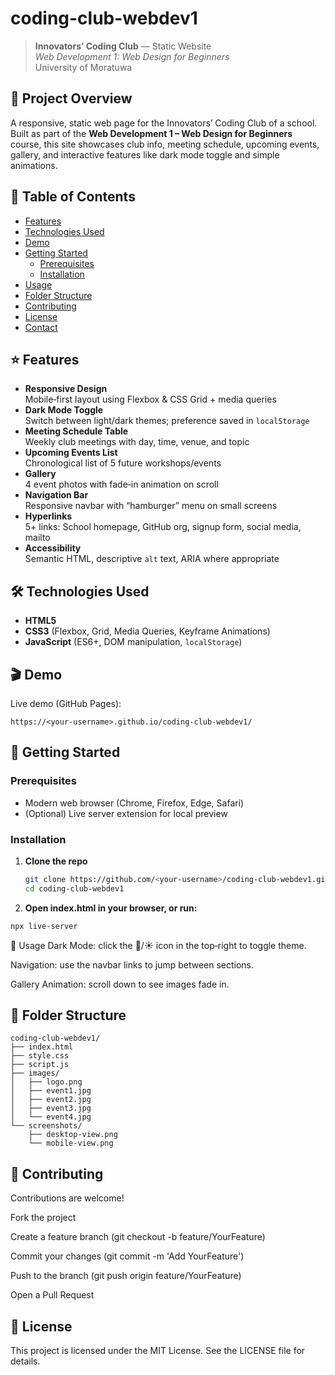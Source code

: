 # coding-club-webdev1

> **Innovators’ Coding Club** — Static Website  
> _Web Development 1: Web Design for Beginners_  
> University of Moratuwa

## 🚀 Project Overview
A responsive, static web page for the Innovators’ Coding Club of a school.  
Built as part of the **Web Development 1 – Web Design for Beginners** course, this site showcases club info, meeting schedule, upcoming events, gallery, and interactive features like dark mode toggle and simple animations.

## 📝 Table of Contents
- [Features](#-features)  
- [Technologies Used](#-technologies-used)  
- [Demo](#-demo)  
- [Getting Started](#-getting-started)  
  - [Prerequisites](#prerequisites)  
  - [Installation](#installation)  
- [Usage](#-usage)  
- [Folder Structure](#-folder-structure)  
- [Contributing](#-contributing)  
- [License](#-license)  
- [Contact](#-contact)

## ⭐ Features
- **Responsive Design**  
  Mobile‑first layout using Flexbox & CSS Grid + media queries
- **Dark Mode Toggle**  
  Switch between light/dark themes; preference saved in `localStorage`
- **Meeting Schedule Table**  
  Weekly club meetings with day, time, venue, and topic
- **Upcoming Events List**  
  Chronological list of 5 future workshops/events
- **Gallery**  
  4 event photos with fade‑in animation on scroll
- **Navigation Bar**  
  Responsive navbar with “hamburger” menu on small screens
- **Hyperlinks**  
  5+ links: School homepage, GitHub org, signup form, social media, mailto
- **Accessibility**  
  Semantic HTML, descriptive `alt` text, ARIA where appropriate

## 🛠 Technologies Used
- **HTML5**  
- **CSS3** (Flexbox, Grid, Media Queries, Keyframe Animations)  
- **JavaScript** (ES6+, DOM manipulation, `localStorage`)  

## 🎬 Demo
Live demo (GitHub Pages):  
```
https://<your-username>.github.io/coding-club-webdev1/
```

## 🏁 Getting Started

### Prerequisites
- Modern web browser (Chrome, Firefox, Edge, Safari)
- (Optional) Live server extension for local preview

### Installation
1. **Clone the repo**  
   ```bash
   git clone https://github.com/<your-username>/coding-club-webdev1.git
   cd coding-club-webdev1
   ```

2. **Open index.html in your browser, or run:**
  ```bash
  npx live-server
  ```

🔧 Usage
Dark Mode: click the 🌙/☀️ icon in the top‑right to toggle theme.

Navigation: use the navbar links to jump between sections.

Gallery Animation: scroll down to see images fade in.

## 📁 Folder Structure
  ```pgsql
  coding-club-webdev1/
  ├── index.html
  ├── style.css
  ├── script.js
  ├── images/
  │   ├── logo.png
  │   ├── event1.jpg
  │   ├── event2.jpg
  │   ├── event3.jpg
  │   └── event4.jpg
  └── screenshots/
      ├── desktop-view.png
      └── mobile-view.png
```
## 🤝 Contributing
Contributions are welcome!

Fork the project

Create a feature branch (git checkout -b feature/YourFeature)

Commit your changes (git commit -m 'Add YourFeature')

Push to the branch (git push origin feature/YourFeature)

Open a Pull Request

## 📜 License
This project is licensed under the MIT License. See the LICENSE file for details.
